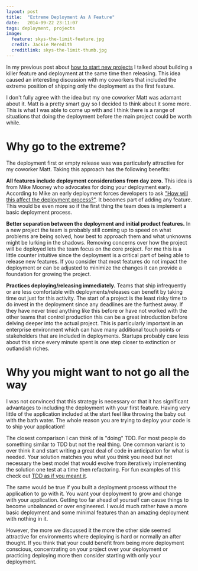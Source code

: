 ```yaml
---
layout: post
title:  "Extreme Deployment As A Feature"
date:   2014-09-22 23:11:07
tags: deployment, projects
image:
  feature: skys-the-limit-feature.jpg
  credit: Jackie Meredith
  creditlink: skys-the-limit-thumb.jpg
---
```


In my previous post about [how to start new projects][new-projects] I talked
about building a killer feature and deployment at the same time then releasing.
This idea caused an interesting discussion with my coworkers that included the
extreme position of shipping only the deployment as the first feature.

I don't fully agree with the idea but my one coworker Matt was adamant about
it. Matt is a pretty smart guy so I decided to think about it some more. This
is what I was able to come up with and I think there is a range of situations
that doing the deployment before the main project could be worth while.

Why go to the extreme?
===============================================================================

The deployment first or empty release was was particularly attractive for my
coworker Matt. Taking this approach has the following benefits:

**All features include deployment considerations from day zero.** This idea is
from Mike Mooney who advocates for doing your deployment early. According to
Mike an early deployment forces developers to ask
["How will this affect the deployment process?"][cd-intro]. It becomes part of
adding any feature. This would be even more so if the first thing the team does
is implement a basic deployment process.

**Better separation between the deployment and initial product features.** In a
new project the team is probably still coming up to speed on what problems are
being solved, how best to approach them and what unknowns might be lurking in
the shadows. Removing concerns over how the project will be deployed lets the
team focus on the core project. For me this is a little counter intuitive since
the deployment is a critical part of being able to release new features. If you
consider that most features do not impact the deployment or can be adjusted to
minimize the changes it can provide a foundation for growing the project.

**Practices deploying/releasing immediately.** Teams that ship infrequently or
are less comfortable with deployments/releases can benefit by taking time out
just for this activity. The start of a project is the least risky time to do
invest in the deployment since any deadlines are the furthest away. If they
have never tried anything like this before or have not worked with the other
teams that control production this can be a great introduction before delving
deeper into the actual project. This is particularly important in an enterprise
environment which can have many additional touch points or stakeholders that
are included in deployments. Startups probably care less about this since
every minute spent is one step closer to extinction or outlandish riches.

Why you might want to not go all the way
===============================================================================

I was not convinced that this strategy is necessary or that it has significant
advantages to including the deployment with your first feature. Having very
little of the application included at the start feel like throwing the baby out
with the bath water. The whole reason you are trying to deploy your code is to
ship your application!

The closest comparison I can think of is "doing" TDD. For most people do
something similar to TDD but not the real thing. One common variant is to
over think it and start writing a great deal of code in anticipation for what
is needed. Your solution matches you what you think you need but not necessary
the best model that would evolve from iteratively implementing the solution
one test at a time then refactoring. For fun examples of this check out
[TDD as if you meant it][tdd].

The same would be true if you built a deployment process without the
application to go with it. You want your deployment to grow and change with
your application. Getting too far ahead of yourself can cause things to become
unbalanced or over engineered. I would much rather have a more basic deployment
and some minimal features than an amazing deployment with nothing in it.

However, the more we discussed it the more the other side seemed attractive for
environments where deploying is hard or normally an after thought. If you think
that your could benefit from being more deployment conscious, concentrating on
your project over your deployment or practicing deploying more then consider
starting with only your deployment.

[new-projects]: /posts/how-to-start-a-new-project/
[cd-intro]:     https://www.airpair.com/continuous-deployment/posts/continuous-deployment-for-practical-people#6-1-automate-deployments-from-step-zero
[tdd]:          http://cumulative-hypotheses.org/2011/08/30/tdd-as-if-you-meant-it/
